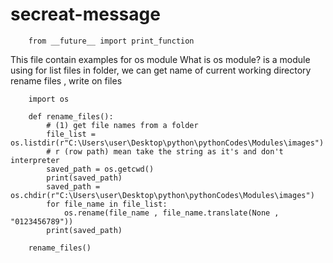 # secreat-message
		from __future__ import print_function
This file contain examples for os module
What is os module?
is a module using for list files in folder, we can get name of current working directory
rename files , write on files




		import os

		def rename_files():
			# (1) get file names from a folder
			file_list = os.listdir(r"C:\Users\user\Desktop\python\pythonCodes\Modules\images") 
			# r (row path) mean take the string as it's and don't interpreter 
			saved_path = os.getcwd()
			print(saved_path)
			saved_path = os.chdir(r"C:\Users\user\Desktop\python\pythonCodes\Modules\images")
			for file_name in file_list:
				os.rename(file_name , file_name.translate(None , "0123456789"))
			print(saved_path)

		rename_files()

